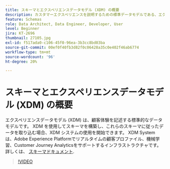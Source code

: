 ```yaml
---
title: スキーマとエクスペリエンスデータモデル (XDM) の概要
description: カスタマーエクスペリエンスを説明するための標準データモデルである、エクスペリエンスデータモデル（XDM）について説明します。
feature: Schemas
role: Data Architect, Data Engineer, Developer, User
level: Beginner
jira: KT-2696
thumbnail: 27105.jpg
exl-id: f517ada0-c106-45f0-96ea-3b3cc8bd03ba
source-git-commit: 00ef0f40fb3d82f0c06428a35c0e402f46ab6774
workflow-type: tm+mt
source-wordcount: '96'
ht-degree: 20%

---
```


# スキーマとエクスペリエンスデータモデル (XDM) の概要

エクスペリエンスデータモデル (XDM) は、顧客体験を記述する標準的なデータモデルです。 XDM を使用してスキーマを構築し、これらのスキーマに従ったデータを取り込む場合、XDM システムの使用を開始できます。 XDM System は、Adobe Experience Platformでリアルタイムの顧客プロファイル、機械学習、Customer Journey Analyticsをサポートするインフラストラクチャです。 詳しくは、 [スキーマドキュメント](https://experienceleague.adobe.com/docs/experience-platform/xdm/home.html?lang=ja).

>[!VIDEO](https://video.tv.adobe.com/v/27105?learn=on)
